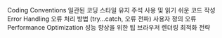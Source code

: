 Coding Conventions
일관된 코딩 스타일 유지
주석 사용 및 읽기 쉬운 코드 작성
Error Handling
오류 처리 방법 (try...catch, 오류 전파)
사용자 정의 오류
Performance Optimization
성능 향상을 위한 팁
브라우저 렌더링 최적화 전략
